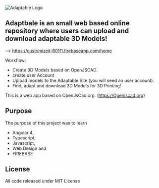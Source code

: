 ![Adaptable Logo](https://github.com/jw1401/Parametric-3D-Configurator-Web-App/blob/master/Adaptable.png)

## Adaptbale is an small web based online repository where users can upload and download adaptable 3D Models!

--> https://customizeit-601f1.firebaseapp.com/home

Workflow:

- Create 3D Models based on OpenJSCAD.
- create user Account
- Upload models to the Adaptable Site (you will need an user account).
- Find, adapt and download 3D Models for 3D Printing!

This is a web app based on OpenJsCad.org. (https://Openjscad.org)

## Purpose

The purpose of this project was to learn

- Angular 4,
- Typescript,
- Javascript,
- Web Design and
- FIREBASE

## License

All code released under MIT License
